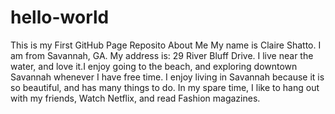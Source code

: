 # hello-world
This is my First GitHub Page Reposito
About Me
My name is Claire Shatto. I am from Savannah, GA. My address is: 29 River Bluff Drive. I live near the water, and love it.I enjoy going to the beach, and exploring downtown Savannah whenever I have free time. I enjoy living in Savannah because it is so beautiful, and has many things to do.
	In my spare time, I like to hang out with my friends, Watch Netflix, and read Fashion magazines.

